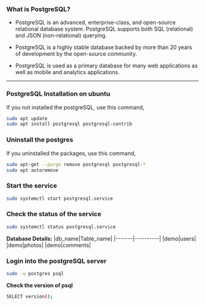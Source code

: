 ### What is PostgreSQL?

- PostgreSQL is an advanced, enterprise-class, and open-source relational database system. PostgreSQL supports both SQL (relational) and JSON (non-relational) querying.

- PostgreSQL is a highly stable database backed by more than 20 years of development by the open-source community.

- PostgreSQL is used as a primary database for many web applications as well as mobile and analytics applications.

---

### PostgreSQL Installation on ubuntu
If you not installed the postgreSQL, use this command,
```bash
sudo apt update
sudo apt install postgresql postgresql-contrib
```

### Uninstall the postgres 
If you uninstalled the packages, use this command,

```bash
sudo apt-get --purge remove postgresql postgresql-*
sudo apt autoremove
```
### Start the service
```bash
sudo systemctl start postgresql.service
```
### Check the status of the service
```bash
sudo systemctl status postgresql.service
```
**Database Details:**
|db_name|Table_name|
|-------|----------|
|demo|users|
|demo|photos|
|demo|comments|
### Login into the postgreSQL server
```bash
sudo -u postgres psql
```
**Check the version of psql**
```bash
SELECT version();
```

